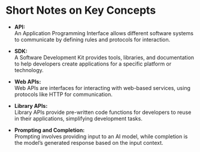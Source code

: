 # Short Notes on Key Concepts

- **API:**  
  An Application Programming Interface allows different software systems to communicate by defining rules and protocols for interaction.

- **SDK:**  
  A Software Development Kit provides tools, libraries, and documentation to help developers create applications for a specific platform or technology.

- **Web APIs:**  
  Web APIs are interfaces for interacting with web-based services, using protocols like HTTP for communication.

- **Library APIs:**  
  Library APIs provide pre-written code functions for developers to reuse in their applications, simplifying development tasks.

- **Prompting and Completion:**  
  Prompting involves providing input to an AI model, while completion is the model’s generated response based on the input context.